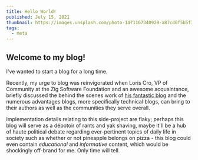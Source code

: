 ```yaml
---
title: Hello World!
published: July 15, 2021
thumbnail: https://images.unsplash.com/photo-1471107340929-a87cd0f5b5f3?ixid=MnwxMjA3fDB8MHxwaG90by1wYWdlfHx8fGVufDB8fHx8&ixlib=rb-1.2.1&auto=format&fit=crop&w=666&q=80
tags:
  - meta
---
```

Welcome to my blog!
---

I've wanted to start a blog for a long time.

Recently, my urge to blog was reinvigorated when Loris Cro, VP of Community at the Zig Software Foundation and an awesome acquaintance, briefly discussed the behind the scenes work of [his fantastic blog](https://kristoff.it/blog) and the numerous advantages blogs, more specifically technical blogs, can bring to their authors as well as the communities they serve overall.

Implementation details relating to this side-project are flaky; perhaps this blog will serve as a dépotoir of rants and yak shaving, maybe it'll be a hub of haute political debate regarding ever-pertinent topics of daily life in society such as whether or not pineapple belongs on pizza - this blog could even contain *educational* and *informative* content, which would be shockingly off-brand for me. Only time will tell.
